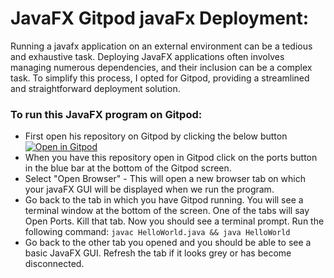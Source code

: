 # JavaFX Gitpod javaFx Deployment:
Running a javafx application on an external environment can be a tedious and exhaustive task. Deploying JavaFX applications often involves managing numerous dependencies, and their inclusion can be a complex task. To simplify this process, I opted for Gitpod, providing a streamlined and straightforward deployment solution.
### To run this JavaFX program on Gitpod:  
* First open his repository on Gitpod by clicking the below button
    [![Open in Gitpod](https://gitpod.io/button/open-in-gitpod.svg)](https://gitpod.io/#https://github.com/danielcregg/javaFX-gitpod-helloworld-basic)
* When you have this repository open in Gitpod click on the ports button in the blue bar at the bottom of the Gitpod screen.
* Select "Open Browser" - This will open a new browser tab on which your javaFX GUI will be displayed when we run the program.
* Go back to the tab in which you have Gitpod running. You will see a terminal window at the bottom of the screen. One of the tabs will say Open Ports. Kill that tab. Now you should see a terminal prompt. Run the following command: 
`javac HelloWorld.java && java HelloWorld`
* Go back to the other tab you opened and you should be able to see a basic JavaFX GUI. Refresh the tab if it looks grey or has become disconnected.
